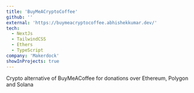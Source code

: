 ```yaml
---
title: 'BuyMeACryptoCoffee'
github: ''
external: 'https://buymeacryptocoffee.abhishekkumar.dev/'
tech:
  - NextJs
  - TailwindCSS
  - Ethers
  - TypeScript
company: 'Makerdock'
showInProjects: true
---
```


Crypto alternative of BuyMeACoffee for donations over Ethereum, Polygon and Solana
